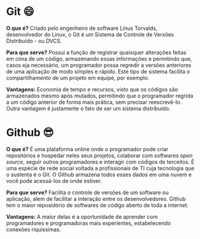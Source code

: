 # Git :smile:

**O que é?** 
Criado pelo engenheiro de software Linus Torvalds, desenvolvedor do Linux, o Git é um Sistema de Controle de Versões Distribuído - ou DVCS. 

**Para que serve?**
Possui a função de registrar quaisquer alterações feitas em cima de um código, armazenando essas informações e permitindo que, casos eja necessário, um programador possa regredir a versões anteriores de uma aplicação de modo simples e rápido. Este tipo de sistema facilita o compartilhamento de um projeto em equipe, por exemplo. 

**Vantagens:**
Economia de tempo e recursos, visto que os códigos são armazenados mesmo após mutados, permitindo que o programador regrida a um código anterior de forma mais prática, sem precisar reescrevê-lo. 
Outra vantagem é justamente o fato de ser um sistema distribuido. 

# Github :sunglasses:

**O que é?**
É uma plataforma online onde o programador pode criar repositórios e hospedar neles seus projetos, colaborar com softwares _open source_, seguir outros programadores e interagir com códigos de terceitos. É uma espécie de rede social voltada a profissionais de TI cuja tecnologia que o sustenta é o Git. O Github armazena todos esses dados em uma nuvem e você pode acessá-los de onde estiver. 

**Para que serve?**
Facilita o controle de versões de um software ou aplicação, alem de facilitar a interação entre os desenvolvedores. Github tem o maior reposidório de softwares de código aberto de toda a internet. 

**Vantagens:**
A maior delas é a oportunidade de aprender com programadores e programadoras mais experientes, estabelecendo conexões riquíssimas. 

